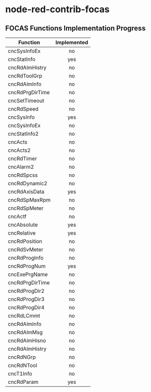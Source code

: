 # node-red-contrib-focas

## FOCAS Functions Implementation Progress

| Function         | Implemented |
| ---------------- | :---------: |
| cncSysInfoEx     |     no      |
| cncStatInfo      |     yes     |
| cncRdAlmHistry   |     no      |
| cncRdToolGrp     |     no      |
| cncRdAlmInfo     |     no      |
| cncRdPrgDirTime  |     no      |
| cncSetTimeout    |     no      |
| cncRdSpeed       |     no      |
| cncSysInfo       |     yes     |
| cncSysInfoEx     |     no      |
| cncStatInfo2     |     no      |
| cncActs          |     no      |
| cncActs2         |     no      |
| cncRdTimer       |     no      |
| cncAlarm2        |     no      |
| cncRdSpcss       |     no      |
| cncRdDynamic2    |     no      |
| cncRdAxisData    |     yes     |
| cncRdSpMaxRpm    |     no      |
| cncRdSpMeter     |     no      |
| cncActf          |     no      |
| cncAbsolute      |     yes     |
| cncRelative      |     yes     |
| cncRdPosition    |     no      |
| cncRdSvMeter     |     no      |
| cncRdProgInfo    |     no      |
| cncRdProgNum     |     yes     |
| cncExePrgName    |     no      |
| cncRdPrgDirTime  |     no      |
| cncRdProgDir2    |     no      |
| cncRdProgDir3    |     no      |
| cncRdProgDir4    |     no      |
| cncRdLCmmt       |     no      |
| cncRdAlmInfo     |     no      |
| cncRdAlmMsg      |     no      |
| cncRdAlmHisno    |     no      |
| cncRdAlmHistry   |     no      |
| cncRdNGrp        |     no      |
| cncRdNTool       |     no      |
| cncT1Info        |     no      |
| cncRdParam       |     yes     |